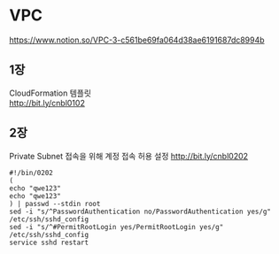 # VPC
https://www.notion.so/VPC-3-c561be69fa064d38ae6191687dc8994b

## 1장

CloudFormation 템플릿   
http://bit.ly/cnbl0102

## 2장

Private Subnet 접속을 위해 계정 접속 허용 설정
http://bit.ly/cnbl0202
```
#!/bin/0202
(
echo "qwe123"
echo "qwe123"
) | passwd --stdin root
sed -i "s/^PasswordAuthentication no/PasswordAuthentication yes/g" /etc/ssh/sshd_config
sed -i "s/^#PermitRootLogin yes/PermitRootLogin yes/g" /etc/ssh/sshd_config
service sshd restart
```
